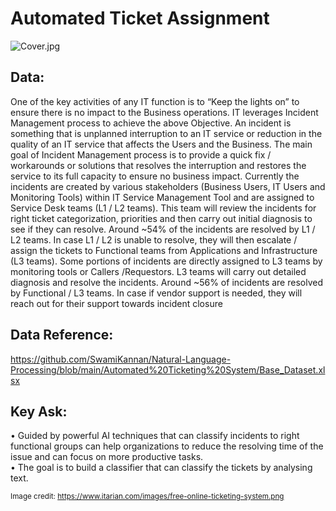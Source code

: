 # Automated Ticket Assignment
![Cover.jpg](https://github.com/SwamiKannan/automated-ticket-classification/blob/main/cover.png)
## Data:
One of the key activities of any IT function is to “Keep the lights on” to ensure there is no impact to the Business operations. IT leverages Incident Management process to achieve the above Objective. An incident is something that is unplanned interruption to an IT service or reduction in the quality of an IT service that affects the Users and the Business. The main goal of Incident Management process is to provide a quick fix / workarounds or solutions that resolves the interruption and restores the service to its full capacity to ensure no business impact.
Currently the incidents are created by various stakeholders (Business Users, IT Users and Monitoring Tools) within IT Service Management Tool and are assigned to Service Desk teams (L1 / L2 teams). This team will review the incidents for right ticket categorization, priorities and then carry out initial diagnosis to see if they can resolve. Around ~54% of the incidents are resolved by L1 / L2 teams. In case L1 / L2 is unable to resolve, they will then escalate / assign the tickets to Functional teams from Applications and Infrastructure (L3 teams). Some portions of incidents are directly assigned to L3 teams by monitoring tools or Callers /Requestors. L3 teams will carry out detailed diagnosis and resolve the incidents. Around ~56% of incidents are resolved by Functional / L3 teams. In case if vendor support is needed, they will reach out for their support towards incident closure
## Data Reference:
https://github.com/SwamiKannan/Natural-Language-Processing/blob/main/Automated%20Ticketing%20System/Base_Dataset.xlsx

## Key Ask:
•	Guided by powerful AI techniques that can classify incidents to right functional groups can help organizations to reduce the resolving time of the issue and can focus on more productive tasks.
<br>•	The goal is to build a classifier that can classify the tickets by analysing text.

<sub> Image credit: https://www.itarian.com/images/free-online-ticketing-system.png </sub>
